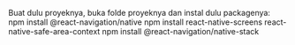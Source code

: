 Buat dulu proyeknya, buka folde proyeknya dan instal dulu packagenya:
npm install @react-navigation/native 
npm install react-native-screens react-native-safe-area-context
npm install @react-navigation/native-stack
 
 
